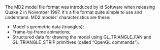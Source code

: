 The MD2 model file format was introduced by id Software when releasing Quake 2 in November 1997. It's a file format quite simple to use and understand. MD2 models' characteristics are these:
- Model's geometric data (triangles);
- Frame-by-frame animations;
- Structured data for drawing the model using GL_TRIANGLE_FAN and GL_TRIANGLE_STRIP primitives (called “OpenGL commands”).

